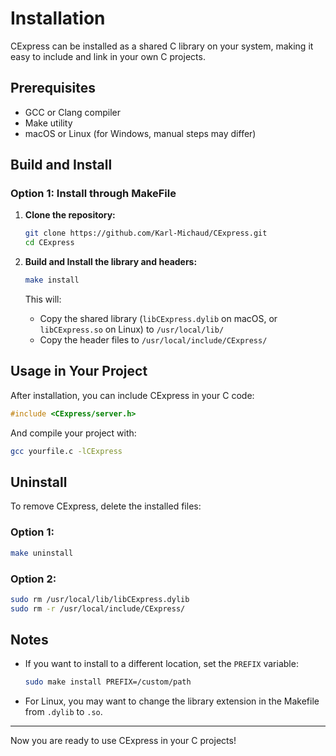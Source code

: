 # Installation

CExpress can be installed as a shared C library on your system, making it easy to include and link in your own C projects.

## Prerequisites

- GCC or Clang compiler
- Make utility
- macOS or Linux (for Windows, manual steps may differ)

## Build and Install

### Option 1: Install through MakeFile

1. **Clone the repository:**

   ```bash
   git clone https://github.com/Karl-Michaud/CExpress.git
   cd CExpress
   ```

2. **Build and Install the library and headers:**

   ```bash
   make install
   ```

   This will:
   - Copy the shared library (`libCExpress.dylib` on macOS, or `libCExpress.so` on Linux) to `/usr/local/lib/`
   - Copy the header files to `/usr/local/include/CExpress/`

## Usage in Your Project

After installation, you can include CExpress in your C code:

```c
#include <CExpress/server.h>
```

And compile your project with:

```bash
gcc yourfile.c -lCExpress
```

## Uninstall

To remove CExpress, delete the installed files:

### Option 1:

```bash
make uninstall
```

### Option 2:

```bash
sudo rm /usr/local/lib/libCExpress.dylib
sudo rm -r /usr/local/include/CExpress/
```

## Notes

- If you want to install to a different location, set the `PREFIX` variable:
  ```bash
  sudo make install PREFIX=/custom/path
  ```
- For Linux, you may want to change the library extension in the Makefile from `.dylib` to `.so`.

---
Now you are ready to use CExpress in your C projects!